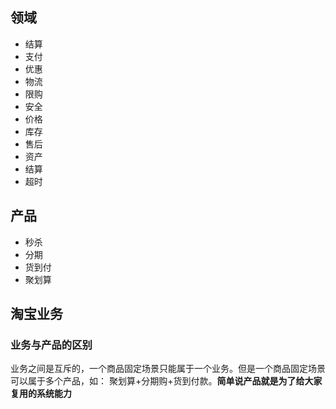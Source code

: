 ## 领域

* 结算
* 支付
* 优惠
* 物流
* 限购
* 安全
* 价格
* 库存
* 售后
* 资产
* 结算
* 超时



## 产品

* 秒杀
* 分期
* 货到付
* 聚划算



## 淘宝业务



### 业务与产品的区别

业务之间是互斥的，一个商品固定场景只能属于一个业务。但是一个商品固定场景可以属于多个产品，如： 聚划算+分期购+货到付款。**简单说产品就是为了给大家复用的系统能力**





